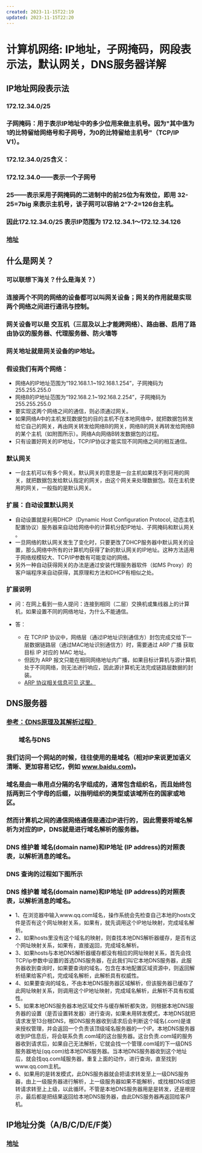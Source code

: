 ```yaml
---
created: 2023-11-15T22:19
updated: 2023-11-15T22:20
---
```

# 计算机网络: IP地址，子网掩码，网段表示法，默认网关，DNS服务器详解

## IP地址网段表示法

### 172.12.34.0/25

### 子网掩码：用于表示IP地址中的多少位用来做主机号。因为"其中值为1的比特留给网络号和子网号，为0的比特留给主机号"（TCP/IP V1）。

### 172.12.34.0/25含义：

### 172.12.34.0——表示一个子网号

### 25——表示采用子网掩码的二进制中的前25位为有效位，即用 32-25=7big 来表示主机号，该子网可以容纳 2^7-2=126台主机。

### 因此172.12.34.0/25 表示IP范围为 172.12.34.1～172.12.34.126

### [地址](https://www.cnblogs.com/amyzhu/p/11396136.html)

## 什么是网关？

### 可以联想下海关？什么是海关？）

### 连接两个不同的网络的设备都可以叫网关设备；网关的作用就是实现两个网络之间进行通讯与控制。

### 网关设备可以是 交互机（三层及以上才能跨网络）、路由器、启用了路由协议的服务器、代理服务器、防火墙等

### 网关地址就是网关设备的IP地址。

### 假设我们有两个网络：

- 网络A的IP地址范围为“192.168.1.1~192.168.1.254”，子网掩码为255.255.255.0
- 网络B的IP地址范围为“192.168.2.1~192.168.2.254”，子网掩码为255.255.255.0
- 要实现这两个网络之间的通信，则必须通过网关。
- 如果网络A中的主机发现数据包的目的主机不在本地网络中，就把数据包转发给它自己的网关，再由网关转发给网络B的网关，网络B的网关再转发给网络B的某个主机（如附图所示）。网络A向网络B转发数据包的过程。
- 只有设置好网关的IP地址，TCP/IP协议才能实现不同网络之间的相互通信。

### 默认网关 

- 一台主机可以有多个网关。默认网关的意思是一台主机如果找不到可用的网关，就把数据包发给默认指定的网关，由这个网关来处理数据包。现在主机使用的网关，一般指的是默认网关。

### 扩展：自动设置默认网关

- 自动设置就是利用DHCP（Dynamic Host Configuration Protocol, 动态主机配置协议）服务器来自动给网络中的计算机分配IP地址、子网掩码和默认网关 。
- 一旦网络的默认网关发生了变化时，只要更改了DHCP服务器中默认网关的设置，那么网络中所有的计算机均获得了新的默认网关的IP地址。这种方法适用于网络规模较大、TCP/IP参数有可能变动的网络。
- 另外一种自动获得网关的办法是通过安装代理服务器软件（如MS Proxy）的客户端程序来自动获得，其原理和方法和DHCP有相似之处。

### 扩展说明

- 问：在网上看到一些人提问：连接到相同（二层）交换机或集线器上的计算机，如果设置不同的网络地址，为什么不能通信。
- 答：

	- 在 TCP/IP 协议中，网络层（通过IP地址识别通信方）封包完成交给下一层数据链路层（通过MAC地址识别通信方）时，需要通过 ARP 广播 获取目标 IP 对应的 MAC 地址。
	- 但因为 ARP 报文只能在相同网络地址内广播，如果目标计算机与源计算机处于不同网络，则无法进行响应，因此源计算机无法完成链路层数据的封装。
	- [ARP 协议相关信息可见 这里。](https://baike.baidu.com/item/ARP/609343)

## DNS服务器

### [参考：《DNS原理及其解析过程》](https://blog.51cto.com/369369/812889)

### 　　域名与DNS

### 我们访问一个网站的时候，往往使用的是域名（相对IP来说更加语义清晰、更加容易记忆，例如 www.baidu.com)。

### 域名是由一串用点分隔的名字组成的，通常包含组织名，而且始终包括两到三个字母的后缀，以指明组织的类型或该域所在的国家或地区。

### 然而计算机之间的通信网络通信是通过IP进行的， 因此需要将域名解析为对应的IP，DNS就是进行域名解析的服务器。

### DNS 维护着 域名(domain name)和IP地址 (IP address)的对照表表，以解析消息的域名。

### DNS 查询的过程如下图所示

### DNS 维护着 域名(domain name)和IP地址 (IP address)的对照表表，以解析消息的域名。

- 1、在浏览器中输入www.qq.com域名，操作系统会先检查自己本地的hosts文件是否有这个网址映射关系，如果有，就先调用这个IP地址映射，完成域名解析。 
- 2、如果hosts里没有这个域名的映射，则查找本地DNS解析器缓存，是否有这个网址映射关系，如果有，直接返回，完成域名解析。
- 3、如果hosts与本地DNS解析器缓存都没有相应的网址映射关系，首先会找TCP/ip参数中设置的首选DNS服务器，在此我们叫它本地DNS服务器，此服务器收到查询时，如果要查询的域名，包含在本地配置区域资源中，则返回解析结果给客户机，完成域名解析，此解析具有权威性。 
- 4、如果要查询的域名，不由本地DNS服务器区域解析，但该服务器已缓存了此网址映射关系，则调用这个IP地址映射，完成域名解析，此解析不具有权威性。 
- 5、如果本地DNS服务器本地区域文件与缓存解析都失效，则根据本地DNS服务器的设置（是否设置转发器）进行查询，如果未用转发模式，本地DNS就把请求发至13台根DNS，根DNS服务器收到请求后会判断这个域名(.com)是谁来授权管理，并会返回一个负责该顶级域名服务器的一个IP。本地DNS服务器收到IP信息后，将会联系负责.com域的这台服务器。这台负责.com域的服务器收到请求后，如果自己无法解析，它就会找一个管理.com域的下一级DNS服务器地址(qq.com)给本地DNS服务器。当本地DNS服务器收到这个地址后，就会找qq.com域服务器，重复上面的动作，进行查询，直至找到www.qq.com主机。 
- 6、如果用的是转发模式，此DNS服务器就会把请求转发至上一级DNS服务器，由上一级服务器进行解析，上一级服务器如果不能解析，或找根DNS或把转请求转至上上级，以此循环。不管是本地DNS服务器用是是转发，还是根提示，最后都是把结果返回给本地DNS服务器，由此DNS服务器再返回给客户机。

## IP地址分类（A/B/C/D/E/F类）

### [地址](http://www.t086.com/article/5090)

